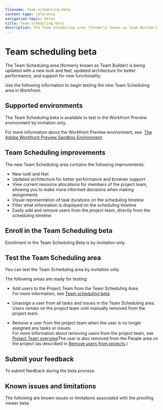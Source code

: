 ```yaml
---
filename: team-scheduling-beta
content-type: reference
navigation-topic: betas
title: Team scheduling beta
description: The Team Scheduling area (formerly known as Team Builder) is being updated with a new look and feel, updated architecture for better performance, and support for new functionality.
---
```


# Team scheduling beta

The Team Scheduling area (formerly known as Team Builder)&nbsp;is being updated&nbsp;with a new look and feel, updated&nbsp;architecture for better performance, and support for new functionality.

Use the following information to begin testing the new Team Scheduling area in Workfront:

## Supported environments

The Team Scheduling&nbsp;beta is available to test in the Workfront Preview environment by invitation only.

For more information about the Workfront Preview environment, see&nbsp; [The Adobe Workfront Preview Sandbox Environment](../../administration-and-setup/set-up-workfront/workfront-testing-environments/wf-preview-sandbox-environment.md).

## Team Scheduling&nbsp;improvements

The new Team Scheduling area&nbsp;contains the following improvements:

* New look and feel
* Updated architecture for better performance and browser support
* View current resource allocations for members of the project team, allowing you to make more informed decisions when making assignments
* Visual representation of task durations on the scheduling timeline
* Filter what information is displayed on the scheduling timeline
* Easily add and remove users from the project team, directly from the scheduling timeline

## Enroll in the Team Scheduling&nbsp;beta

Enrollment in the Team Scheduling Beta is by invitation only.

## Test the Team Scheduling area

You can test the Team Scheduling area&nbsp;by invitation only.

The following areas are ready for testing:

* Add users to the Project Team from the Team Scheduling Area.  
  For more information, see [Team scheduling beta](#manually-adding-users-to-a-project-team--with-id-115000141154--missing).

* Unassign a user from all tasks and issues in the Team Scheduling area. Users remain on the project team until manually removed from the project team.
* Remove a user from the project team when the user is no longer assigned any tasks or issues.  
  For more information about removing users from the project team, see [Project Team overview](../../manage-work/projects/planning-a-project/project-team-overview.md)The user is also removed from the People area on the project (as described in [Remove users from projects](../../manage-work/projects/manage-projects/remove-users-from-projects.md).)

## Submit your feedback

To submit feedback during the beta process:

## Known issues and limitations

The following are known issues or limitations associated with the proofing viewer beta:
